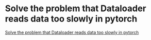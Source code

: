 # Solve the problem that Dataloader reads data too slowly in pytorch
[Solve the problem that Dataloader reads data too slowly in pytorch](https://aiwithcloud.com/2022/09/15/solve_the_problem_that_dataloader_reads_data_too_slowly_in_pytorch/)